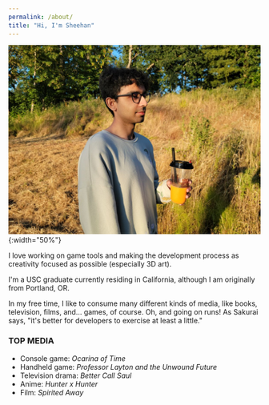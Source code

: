 ```yaml
---
permalink: /about/
title: "Hi, I'm Sheehan"
---
```

![](/assets/images/bio-photo-full.jpg){:width="50%"}

I love working on game tools and making the development process as creativity focused as possible (especially 3D art).

I'm a USC graduate currently residing in California, although I am originally from Portland, OR.

In my free time, I like to consume many different kinds of media, like books, television, films, and... games, of course. Oh, and going on runs! As Sakurai says, "it's better for developers to exercise at least a little."

### TOP MEDIA

* Console game: *Ocarina of Time*
* Handheld game: *Professor Layton and the Unwound Future*
* Television drama: *Better Call Saul*
* Anime: *Hunter x Hunter*
* Film: *Spirited Away*